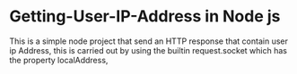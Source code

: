 # Getting-User-IP-Address in Node js
This is a simple node project that send an HTTP response that contain user ip Address,
this is carried out  by using the builtin request.socket
which has the property localAddress,
